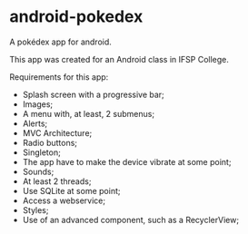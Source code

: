 # android-pokedex
A pokédex app for android.

This app was created for an Android class in IFSP College.

Requirements for this app:
- Splash screen with a progressive bar;
- Images;
- A menu with, at least, 2 submenus;
- Alerts;
- MVC Architecture;
- Radio buttons;
- Singleton;
- The app have to make the device vibrate at some point;
- Sounds;
- At least 2 threads;
- Use SQLite at some point;
- Access a webservice;
- Styles;
- Use of an advanced component, such as a RecyclerView;
